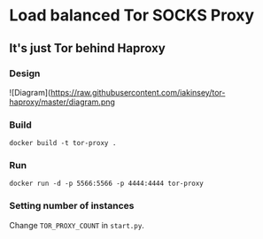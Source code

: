 # Load balanced Tor SOCKS Proxy
## It's just Tor behind Haproxy

### Design
![Diagram](https://raw.githubusercontent.com/iakinsey/tor-haproxy/master/diagram.png

### Build

```
docker build -t tor-proxy .
```

### Run
```
docker run -d -p 5566:5566 -p 4444:4444 tor-proxy
```

### Setting number of instances

Change `TOR_PROXY_COUNT` in `start.py`.
